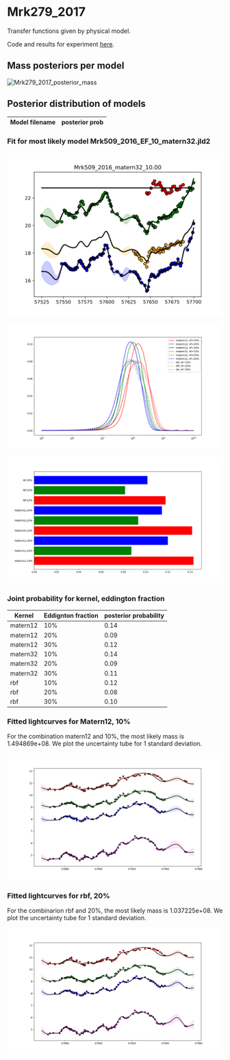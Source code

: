 # Mrk279_2017

Transfer functions given by physical model.

Code and results for experiment [here](ConvolvedGaussianProcessesExperiments/Mrk279_2017/Experiment1/).

## Mass posteriors per model

![Mrk279_2017_posterior_mass](ConvolvedGaussianProcessesExperiments/Mrk279_2017/Experiment1/results/massposterior.svg)

## Posterior distribution of models

| Model filename                | posterior prob     |
|-------------------------------|--------------------|


### Fit for most likely model Mrk509_2016_EF_10_matern32.jld2

![Mrk509_2016_EF_10_matern32_fit](Mrk509/2016/Experiment1/results/Mrk509_2016_matern32_10.00_bestfit.svg)

![Mrk279_2017_posterior_mass](Mrk279_2017/Experiment1/Mrk279_2017_experiment1_posterior_curves.png)



![Mrk279_2017_bar_plot](Mrk279_2017/Experiment1/Mrk279_2017_experiment1_bar_plot.png)

### Joint probability for kernel, eddington fraction

| Kernel | Eddignton fraction | posterior probability |
| --- | --- | --- |
| matern12 | 10% | 0.14 |
| matern12 | 20% | 0.09 |
| matern12 | 30% | 0.12 |
| matern32 | 10% | 0.14 |
| matern32 | 20% | 0.09 |
| matern32 | 30% | 0.11 |
| rbf | 10% | 0.12 |
| rbf | 20% | 0.08 |
| rbf | 30% | 0.10 |



### Fitted lightcurves for Matern12, 10%
For the combination matern12 and 10%, the most likely mass is 1.494869e+08.
We plot the uncertainty tube for 1 standard deviation.

![Mrk279_2017_best_fit_mater12,ef10](Mrk279_2017/Experiment1/Mrk279_2017_matern12_ef10_bestfit.svg)

### Fitted lightcurves for rbf, 20%
For the combinarion rbf and 20%, the most likely mass is 1.037225e+08.
We plot the uncertainty tube for 1 standard deviation.

![Mrk279_2017_best_fit_rbf,ef20](Mrk279_2017/Experiment1/Mrk279_2017_rbf_ef20_bestfit.svg)
